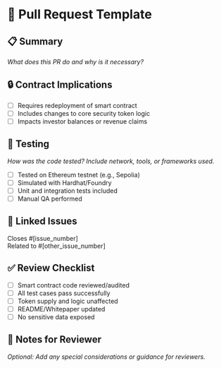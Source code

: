 # 🚀 Pull Request Template

## 📋 Summary

_What does this PR do and why is it necessary?_

## 🔒 Contract Implications

- [ ] Requires redeployment of smart contract
- [ ] Includes changes to core security token logic
- [ ] Impacts investor balances or revenue claims

## 🧪 Testing

_How was the code tested? Include network, tools, or frameworks used._

- [ ] Tested on Ethereum testnet (e.g., Sepolia)
- [ ] Simulated with Hardhat/Foundry
- [ ] Unit and integration tests included
- [ ] Manual QA performed

## 📎 Linked Issues

Closes #[issue_number]  
Related to #[other_issue_number]

## ✅ Review Checklist

- [ ] Smart contract code reviewed/audited
- [ ] All test cases pass successfully
- [ ] Token supply and logic unaffected
- [ ] README/Whitepaper updated
- [ ] No sensitive data exposed

## 🧠 Notes for Reviewer

_Optional: Add any special considerations or guidance for reviewers._
